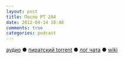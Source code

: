 ```yaml
---
layout: post
title: После РТ 284
date: 2012-04-14 18:48
comments: true
categories: podcast
---
```

[аудио](http://cdn.radio-t.com/rt284post.mp3) ● [пиратский torrent](http://pirates.radio-t.com/torrents/rt284post.mp3.torrent) ● [лог чата](http://chat.radio-t.com/logs/radio-t-284.html) ● [wiki](http://wiki.radio-t.com/%D0%9F%D0%BE%D1%81%D0%BB%D0%B5_%D0%A0%D0%A2_284)<audio src="http://cdn.radio-t.com/rt284post.mp3" preload="none">
